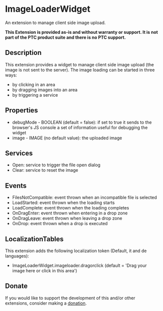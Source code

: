 # ImageLoaderWidget
An extension to manage client side image upload.

**This Extension is provided as-is and without warranty or support. It is not part of the PTC product suite and there is no PTC support.**

## Description
This extension provides a widget to manage client side image upload (the image is not sent to the server). The image loading can be started in three ways:
- by clicking in an area
- by dragging images into an area
- by triggering a service

## Properties
- debugMode - BOOLEAN (default = false): if set to true it sends to the browser's JS console a set of information useful for debugging the widget
- image - IMAGE (no default value): the uploaded image

## Services
- Open: service to trigger the file open dialog
- Clear: service to reset the image

## Events
- FilesNotCompatible: event thrown when an incompatible file is selected
- LoadStarted: event thrown when the loading starts
- LoadComplete: event thrown when the loading completes
- OnDragEnter: event thrown when entering in a drop zone
- OnDragLeave: event thrown when leaving a drop zone
- OnDrop: event thrown when a drop is executed

## LocalizationTables
This extension adds the following localization token (Default, it and de languages):
- ImageLoaderWidget.imageloader.dragorclick (default = 'Drag your image here or click in this area')

## Donate
If you would like to support the development of this and/or other extensions, consider making a [donation](https://www.paypal.com/donate/?business=HCDX9BAEYDF4C&no_recurring=0&currency_code=EUR).
